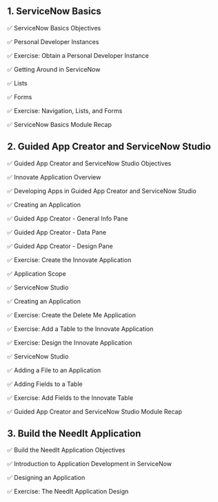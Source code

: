 ## 1. ServiceNow Basics

  :white_check_mark: ServiceNow Basics Objectives 
  
  :white_check_mark: Personal Developer Instances
  
  :white_check_mark: Exercise: Obtain a Personal Developer Instance
  
  :white_check_mark: Getting Around in ServiceNow
  
  :white_check_mark: Lists
  
  :white_check_mark: Forms
  
  :white_check_mark: Exercise: Navigation, Lists, and Forms
  
  :white_check_mark: ServiceNow Basics Module Recap

## 2. Guided App Creator and ServiceNow Studio

  :white_check_mark: Guided App Creator and ServiceNow Studio Objectives

  :white_check_mark: Innovate Application Overview

  :white_check_mark: Developing Apps in Guided App Creator and ServiceNow Studio
  
  :white_check_mark: Creating an Application

  :white_check_mark: Guided App Creator - General Info Pane

  :white_check_mark: Guided App Creator - Data Pane

  :white_check_mark: Guided App Creator - Design Pane

  :white_check_mark: Exercise: Create the Innovate Application
  
  :white_check_mark: Application Scope

  :white_check_mark: ServiceNow Studio

  :white_check_mark: Creating an Application

  :white_check_mark: Exercise: Create the Delete Me Application

  :white_check_mark: Exercise: Add a Table to the Innovate Application
  
  :white_check_mark: Exercise: Design the Innovate Application

  :white_check_mark: ServiceNow Studio

  :white_check_mark: Adding a File to an Application

  :white_check_mark: Adding Fields to a Table

  :white_check_mark: Exercise: Add Fields to the Innovate Table

  :white_check_mark: Guided App Creator and ServiceNow Studio Module Recap

## 3. Build the NeedIt Application
  
  :white_check_mark: Build the NeedIt Application Objectives

  :white_check_mark: Introduction to Application Development in ServiceNow

  :white_check_mark: Designing an Application

  :white_check_mark: Exercise: The NeedIt Application Design



